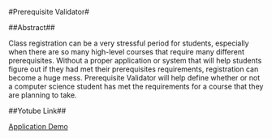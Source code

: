 #Prerequisite Validator#

##Abstract##

Class registration can be a very stressful period for students, especially when there are so many high-level courses that require many different prerequisites. Without a proper application or system that will help students figure out if they had met their prerequisites requirements, registration can become a huge mess. Prerequisite Validator will help define whether or not a computer science student has met the requirements for a course that they are planning to take. 

##Yotube Link##

[Application Demo](https://www.youtube.com/watch?v=WbCrGfjOYb8)